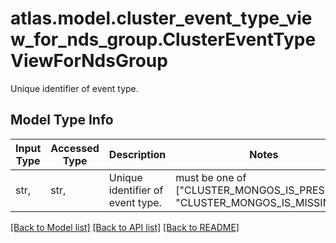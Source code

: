 # atlas.model.cluster_event_type_view_for_nds_group.ClusterEventTypeViewForNdsGroup

Unique identifier of event type.

## Model Type Info
Input Type | Accessed Type | Description | Notes
------------ | ------------- | ------------- | -------------
str,  | str,  | Unique identifier of event type. | must be one of ["CLUSTER_MONGOS_IS_PRESENT", "CLUSTER_MONGOS_IS_MISSING", ] 

[[Back to Model list]](../../README.md#documentation-for-models) [[Back to API list]](../../README.md#documentation-for-api-endpoints) [[Back to README]](../../README.md)

